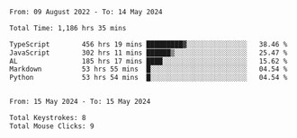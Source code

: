 
<!--START_SECTION:waka-->

```txt
From: 09 August 2022 - To: 14 May 2024

Total Time: 1,186 hrs 35 mins

TypeScript        456 hrs 19 mins █████████▓░░░░░░░░░░░░░░░   38.46 %
JavaScript        302 hrs 11 mins ██████▒░░░░░░░░░░░░░░░░░░   25.47 %
AL                185 hrs 17 mins ████░░░░░░░░░░░░░░░░░░░░░   15.62 %
Markdown          53 hrs 55 mins  █░░░░░░░░░░░░░░░░░░░░░░░░   04.54 %
Python            53 hrs 54 mins  █░░░░░░░░░░░░░░░░░░░░░░░░   04.54 %
```

<!--END_SECTION:waka-->











<!--END_SECTION:activity-->
<!--END_SECTION:activity-->
<!--START_SECTION:activity-->
<!--START_SECTION:activity-->

```txt

From: 15 May 2024 - To: 15 May 2024

Total Keystrokes: 8
Total Mouse Clicks: 9
```


<!--END_SECTION:activity-->
<!--END_SECTION:activity-->
